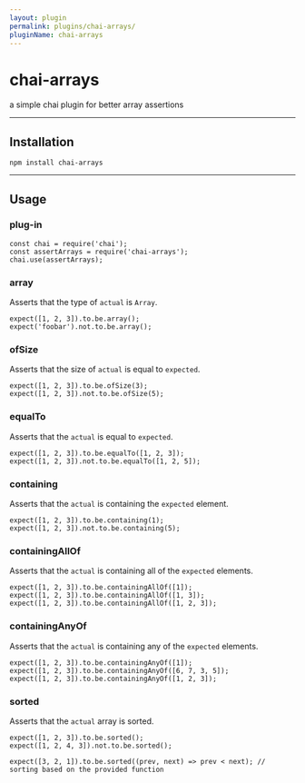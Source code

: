 ```yaml
---
layout: plugin
permalink: plugins/chai-arrays/
pluginName: chai-arrays
---
```


# chai-arrays
a simple chai plugin for better array assertions

---

## Installation
```
npm install chai-arrays
```

---

## Usage

### plug-in

```
const chai = require('chai');
const assertArrays = require('chai-arrays');
chai.use(assertArrays);
```

### array

Asserts that the type of `actual` is `Array`.

```
expect([1, 2, 3]).to.be.array();
expect('foobar').not.to.be.array();
```

### ofSize

Asserts that the size of `actual` is equal to `expected`.

```
expect([1, 2, 3]).to.be.ofSize(3);
expect([1, 2, 3]).not.to.be.ofSize(5);
```

### equalTo

Asserts that the `actual` is equal to `expected`.

```
expect([1, 2, 3]).to.be.equalTo([1, 2, 3]);
expect([1, 2, 3]).not.to.be.equalTo([1, 2, 5]);
```

### containing

Asserts that the `actual` is containing the `expected` element.

```
expect([1, 2, 3]).to.be.containing(1);
expect([1, 2, 3]).not.to.be.containing(5);
```

### containingAllOf

Asserts that the `actual` is containing all of the `expected` elements.

```
expect([1, 2, 3]).to.be.containingAllOf([1]);
expect([1, 2, 3]).to.be.containingAllOf([1, 3]);
expect([1, 2, 3]).to.be.containingAllOf([1, 2, 3]);
```

### containingAnyOf

Asserts that the `actual` is containing any of the `expected` elements.

```
expect([1, 2, 3]).to.be.containingAnyOf([1]);
expect([1, 2, 3]).to.be.containingAnyOf([6, 7, 3, 5]);
expect([1, 2, 3]).to.be.containingAnyOf([1, 2, 3]);
```

### sorted

Asserts that the `actual` array is sorted.

```
expect([1, 2, 3]).to.be.sorted();
expect([1, 2, 4, 3]).not.to.be.sorted();

expect([3, 2, 1]).to.be.sorted((prev, next) => prev < next); // sorting based on the provided function
```
